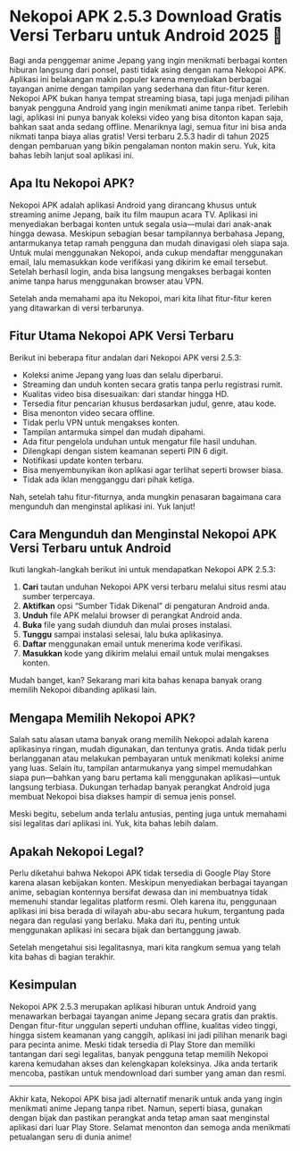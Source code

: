 # Nekopoi APK 2.5.3 Download Gratis Versi Terbaru untuk Android 2025 👋

Bagi anda penggemar anime Jepang yang ingin menikmati berbagai konten hiburan langsung dari ponsel, pasti tidak asing dengan nama Nekopoi APK. Aplikasi ini belakangan makin populer karena menyediakan berbagai tayangan anime dengan tampilan yang sederhana dan fitur-fitur keren. Nekopoi APK bukan hanya tempat streaming biasa, tapi juga menjadi pilihan banyak pengguna Android yang ingin menikmati anime tanpa ribet. Terlebih lagi, aplikasi ini punya banyak koleksi video yang bisa ditonton kapan saja, bahkan saat anda sedang offline. Menariknya lagi, semua fitur ini bisa anda nikmati tanpa biaya alias gratis! Versi terbaru 2.5.3 hadir di tahun 2025 dengan pembaruan yang bikin pengalaman nonton makin seru. Yuk, kita bahas lebih lanjut soal aplikasi ini.

## Apa Itu Nekopoi APK?

Nekopoi APK adalah aplikasi Android yang dirancang khusus untuk streaming anime Jepang, baik itu film maupun acara TV. Aplikasi ini menyediakan berbagai konten untuk segala usia—mulai dari anak-anak hingga dewasa. Meskipun sebagian besar tampilannya berbahasa Jepang, antarmukanya tetap ramah pengguna dan mudah dinavigasi oleh siapa saja. Untuk mulai menggunakan Nekopoi, anda cukup mendaftar menggunakan email, lalu memasukkan kode verifikasi yang dikirim ke email tersebut. Setelah berhasil login, anda bisa langsung mengakses berbagai konten anime tanpa harus menggunakan browser atau VPN.

Setelah anda memahami apa itu Nekopoi, mari kita lihat fitur-fitur keren yang ditawarkan di versi terbarunya.

## Fitur Utama Nekopoi APK Versi Terbaru

Berikut ini beberapa fitur andalan dari Nekopoi APK versi 2.5.3:

- Koleksi anime Jepang yang luas dan selalu diperbarui.
- Streaming dan unduh konten secara gratis tanpa perlu registrasi rumit.
- Kualitas video bisa disesuaikan: dari standar hingga HD.
- Tersedia fitur pencarian khusus berdasarkan judul, genre, atau kode.
- Bisa menonton video secara offline.
- Tidak perlu VPN untuk mengakses konten.
- Tampilan antarmuka simpel dan mudah dipahami.
- Ada fitur pengelola unduhan untuk mengatur file hasil unduhan.
- Dilengkapi dengan sistem keamanan seperti PIN 6 digit.
- Notifikasi update konten terbaru.
- Bisa menyembunyikan ikon aplikasi agar terlihat seperti browser biasa.
- Tidak ada iklan mengganggu dari pihak ketiga.

Nah, setelah tahu fitur-fiturnya, anda mungkin penasaran bagaimana cara mengunduh dan menginstal aplikasi ini. Yuk lanjut!

## Cara Mengunduh dan Menginstal Nekopoi APK Versi Terbaru untuk Android

Ikuti langkah-langkah berikut ini untuk mendapatkan Nekopoi APK 2.5.3:

1. **Cari** tautan unduhan Nekopoi APK versi terbaru melalui situs resmi atau sumber terpercaya.
2. **Aktifkan** opsi “Sumber Tidak Dikenal” di pengaturan Android anda.
3. **Unduh** file APK melalui browser di perangkat Android anda.
4. **Buka** file yang sudah diunduh dan mulai proses instalasi.
5. **Tunggu** sampai instalasi selesai, lalu buka aplikasinya.
6. **Daftar** menggunakan email untuk menerima kode verifikasi.
7. **Masukkan** kode yang dikirim melalui email untuk mulai mengakses konten.

Mudah banget, kan? Sekarang mari kita bahas kenapa banyak orang memilih Nekopoi dibanding aplikasi lain.

## Mengapa Memilih Nekopoi APK?

Salah satu alasan utama banyak orang memilih Nekopoi adalah karena aplikasinya ringan, mudah digunakan, dan tentunya gratis. Anda tidak perlu berlangganan atau melakukan pembayaran untuk menikmati koleksi anime yang luas. Selain itu, tampilan antarmukanya yang simpel memudahkan siapa pun—bahkan yang baru pertama kali menggunakan aplikasi—untuk langsung terbiasa. Dukungan terhadap banyak perangkat Android juga membuat Nekopoi bisa diakses hampir di semua jenis ponsel.

Meski begitu, sebelum anda terlalu antusias, penting juga untuk memahami sisi legalitas dari aplikasi ini. Yuk, kita bahas lebih dalam.

## Apakah Nekopoi Legal?

Perlu diketahui bahwa Nekopoi APK tidak tersedia di Google Play Store karena alasan kebijakan konten. Meskipun menyediakan berbagai tayangan anime, sebagian kontennya bersifat dewasa dan ini membuatnya tidak memenuhi standar legalitas platform resmi. Oleh karena itu, penggunaan aplikasi ini bisa berada di wilayah abu-abu secara hukum, tergantung pada negara dan regulasi yang berlaku. Maka dari itu, penting untuk menggunakan aplikasi ini secara bijak dan bertanggung jawab.

Setelah mengetahui sisi legalitasnya, mari kita rangkum semua yang telah kita bahas di bagian terakhir.

## Kesimpulan

Nekopoi APK 2.5.3 merupakan aplikasi hiburan untuk Android yang menawarkan berbagai tayangan anime Jepang secara gratis dan praktis. Dengan fitur-fitur unggulan seperti unduhan offline, kualitas video tinggi, hingga sistem keamanan yang canggih, aplikasi ini jadi pilihan menarik bagi para pecinta anime. Meski tidak tersedia di Play Store dan memiliki tantangan dari segi legalitas, banyak pengguna tetap memilih Nekopoi karena kemudahan akses dan kelengkapan koleksinya. Jika anda tertarik mencoba, pastikan untuk mendownload dari sumber yang aman dan resmi.

---

Akhir kata, Nekopoi APK bisa jadi alternatif menarik untuk anda yang ingin menikmati anime Jepang tanpa ribet. Namun, seperti biasa, gunakan dengan bijak dan pastikan perangkat anda tetap aman saat menginstal aplikasi dari luar Play Store. Selamat menonton dan semoga anda menikmati petualangan seru di dunia anime!
